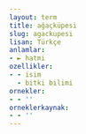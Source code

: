 ```yaml
---
layout: term
title: ağaçküpesi
slug: agackupesi
lisan: Türkçe
anlamlar:
- ► hatmi
ozellikler:
- - isim
  - bitki bilimi
ornekler:
- - ''
orneklerkaynak:
- - ''
---
```

